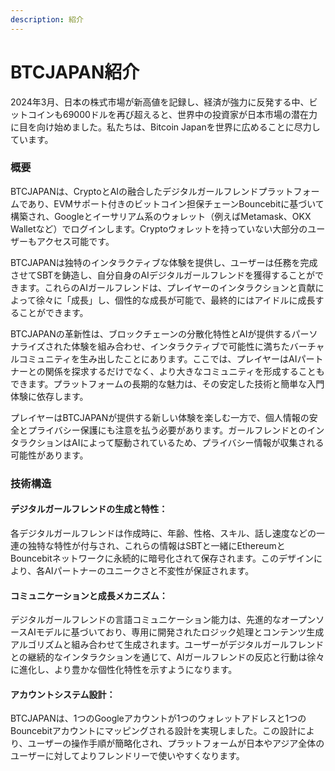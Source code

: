 ```yaml
---
description: 紹介
---
```


# BTCJAPAN紹介

2024年3月、日本の株式市場が新高値を記録し、経済が強力に反発する中、ビットコインも69000ドルを再び超えると、世界中の投資家が日本市場の潜在力に目を向け始めました。私たちは、Bitcoin Japanを世界に広めることに尽力しています。

### 概要

BTCJAPANは、CryptoとAIの融合したデジタルガールフレンドプラットフォームであり、EVMサポート付きのビットコイン担保チェーンBouncebitに基づいて構築され、Googleとイーサリアム系のウォレット（例えばMetamask、OKX Walletなど）でログインします。Cryptoウォレットを持っていない大部分のユーザーもアクセス可能です。

BTCJAPANは独特のインタラクティブな体験を提供し、ユーザーは任務を完成させてSBTを鋳造し、自分自身のAIデジタルガールフレンドを獲得することができます。これらのAIガールフレンドは、プレイヤーのインタラクションと貢献によって徐々に「成長」し、個性的な成長が可能で、最終的にはアイドルに成長することができます。

BTCJAPANの革新性は、ブロックチェーンの分散化特性とAIが提供するパーソナライズされた体験を組み合わせ、インタラクティブで可能性に満ちたバーチャルコミュニティを生み出したことにあります。ここでは、プレイヤーはAIパートナーとの関係を探求するだけでなく、より大きなコミュニティを形成することもできます。プラットフォームの長期的な魅力は、その安定した技術と簡単な入門体験に依存します。

プレイヤーはBTCJAPANが提供する新しい体験を楽しむ一方で、個人情報の安全とプライバシー保護にも注意を払う必要があります。ガールフレンドとのインタラクションはAIによって駆動されているため、プライバシー情報が収集される可能性があります。

### 技術構造

#### デジタルガールフレンドの生成と特性：

各デジタルガールフレンドは作成時に、年齢、性格、スキル、話し速度などの一連の独特な特性が付与され、これらの情報はSBTと一緒にEthereumとBouncebitネットワークに永続的に暗号化されて保存されます。このデザインにより、各AIパートナーのユニークさと不変性が保証されます。

#### コミュニケーションと成長メカニズム：

デジタルガールフレンドの言語コミュニケーション能力は、先進的なオープンソースAIモデルに基づいており、専用に開発されたロジック処理とコンテンツ生成アルゴリズムと組み合わせて生成されます。ユーザーがデジタルガールフレンドとの継続的なインタラクションを通じて、AIガールフレンドの反応と行動は徐々に進化し、より豊かな個性化特性を示すようになります。

#### アカウントシステム設計：

BTCJAPANは、1つのGoogleアカウントが1つのウォレットアドレスと1つのBouncebitアカウントにマッピングされる設計を実現しました。この設計により、ユーザーの操作手順が簡略化され、プラットフォームが日本やアジア全体のユーザーに対してよりフレンドリーで使いやすくなります。



###
